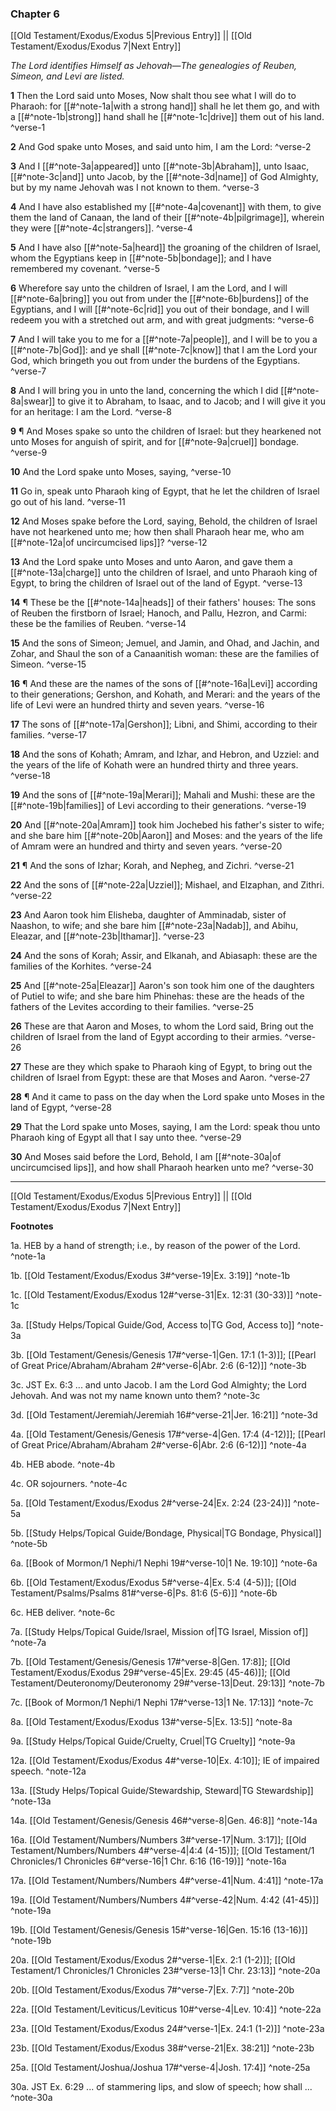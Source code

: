 ### Chapter 6

[[Old Testament/Exodus/Exodus 5|Previous Entry]]  ||  [[Old Testament/Exodus/Exodus 7|Next Entry]]

*The Lord identifies Himself as Jehovah—The genealogies of Reuben, Simeon, and Levi are listed.*

**1**  Then the Lord said unto Moses, Now shalt thou see what I will do to Pharaoh: for [[#^note-1a|with a strong hand]] shall he let them go, and with a [[#^note-1b|strong]] hand shall he [[#^note-1c|drive]] them out of his land. ^verse-1

**2**  And God spake unto Moses, and said unto him, I am the Lord: ^verse-2

**3**  And I [[#^note-3a|appeared]] unto [[#^note-3b|Abraham]], unto Isaac, [[#^note-3c|and]] unto Jacob, by the [[#^note-3d|name]] of God Almighty, but by my name Jehovah was I not known to them. ^verse-3

**4**  And I have also established my [[#^note-4a|covenant]] with them, to give them the land of Canaan, the land of their [[#^note-4b|pilgrimage]], wherein they were [[#^note-4c|strangers]]. ^verse-4

**5**  And I have also [[#^note-5a|heard]] the groaning of the children of Israel, whom the Egyptians keep in [[#^note-5b|bondage]]; and I have remembered my covenant. ^verse-5

**6**  Wherefore say unto the children of Israel, I am the Lord, and I will [[#^note-6a|bring]] you out from under the [[#^note-6b|burdens]] of the Egyptians, and I will [[#^note-6c|rid]] you out of their bondage, and I will redeem you with a stretched out arm, and with great judgments: ^verse-6

**7**  And I will take you to me for a [[#^note-7a|people]], and I will be to you a [[#^note-7b|God]]: and ye shall [[#^note-7c|know]] that I am the Lord your God, which bringeth you out from under the burdens of the Egyptians. ^verse-7

**8**  And I will bring you in unto the land, concerning the which I did [[#^note-8a|swear]] to give it to Abraham, to Isaac, and to Jacob; and I will give it you for an heritage: I am the Lord. ^verse-8

**9**  ¶ And Moses spake so unto the children of Israel: but they hearkened not unto Moses for anguish of spirit, and for [[#^note-9a|cruel]] bondage. ^verse-9

**10**  And the Lord spake unto Moses, saying, ^verse-10

**11**  Go in, speak unto Pharaoh king of Egypt, that he let the children of Israel go out of his land. ^verse-11

**12**  And Moses spake before the Lord, saying, Behold, the children of Israel have not hearkened unto me; how then shall Pharaoh hear me, who am [[#^note-12a|of uncircumcised lips]]? ^verse-12

**13**  And the Lord spake unto Moses and unto Aaron, and gave them a [[#^note-13a|charge]] unto the children of Israel, and unto Pharaoh king of Egypt, to bring the children of Israel out of the land of Egypt. ^verse-13

**14**  ¶ These be the [[#^note-14a|heads]] of their fathers' houses: The sons of Reuben the firstborn of Israel; Hanoch, and Pallu, Hezron, and Carmi: these be the families of Reuben. ^verse-14

**15**  And the sons of Simeon; Jemuel, and Jamin, and Ohad, and Jachin, and Zohar, and Shaul the son of a Canaanitish woman: these are the families of Simeon. ^verse-15

**16**  ¶ And these are the names of the sons of [[#^note-16a|Levi]] according to their generations; Gershon, and Kohath, and Merari: and the years of the life of Levi were an hundred thirty and seven years. ^verse-16

**17**  The sons of [[#^note-17a|Gershon]]; Libni, and Shimi, according to their families. ^verse-17

**18**  And the sons of Kohath; Amram, and Izhar, and Hebron, and Uzziel: and the years of the life of Kohath were an hundred thirty and three years. ^verse-18

**19**  And the sons of [[#^note-19a|Merari]]; Mahali and Mushi: these are the [[#^note-19b|families]] of Levi according to their generations. ^verse-19

**20**  And [[#^note-20a|Amram]] took him Jochebed his father's sister to wife; and she bare him [[#^note-20b|Aaron]] and Moses: and the years of the life of Amram were an hundred and thirty and seven years. ^verse-20

**21**  ¶ And the sons of Izhar; Korah, and Nepheg, and Zichri. ^verse-21

**22**  And the sons of [[#^note-22a|Uzziel]]; Mishael, and Elzaphan, and Zithri. ^verse-22

**23**  And Aaron took him Elisheba, daughter of Amminadab, sister of Naashon, to wife; and she bare him [[#^note-23a|Nadab]], and Abihu, Eleazar, and [[#^note-23b|Ithamar]]. ^verse-23

**24**  And the sons of Korah; Assir, and Elkanah, and Abiasaph: these are the families of the Korhites. ^verse-24

**25**  And [[#^note-25a|Eleazar]] Aaron's son took him one of the daughters of Putiel to wife; and she bare him Phinehas: these are the heads of the fathers of the Levites according to their families. ^verse-25

**26**  These are that Aaron and Moses, to whom the Lord said, Bring out the children of Israel from the land of Egypt according to their armies. ^verse-26

**27**  These are they which spake to Pharaoh king of Egypt, to bring out the children of Israel from Egypt: these are that Moses and Aaron. ^verse-27

**28**  ¶ And it came to pass on the day when the Lord spake unto Moses in the land of Egypt, ^verse-28

**29**  That the Lord spake unto Moses, saying, I am the Lord: speak thou unto Pharaoh king of Egypt all that I say unto thee. ^verse-29

**30**  And Moses said before the Lord, Behold, I am [[#^note-30a|of uncircumcised lips]], and how shall Pharaoh hearken unto me? ^verse-30


---
[[Old Testament/Exodus/Exodus 5|Previous Entry]]  ||  [[Old Testament/Exodus/Exodus 7|Next Entry]]


**Footnotes**


1a. HEB by a hand of strength; i.e., by reason of the power of the Lord. ^note-1a

1b. [[Old Testament/Exodus/Exodus 3#^verse-19|Ex. 3:19]] ^note-1b

1c. [[Old Testament/Exodus/Exodus 12#^verse-31|Ex. 12:31 (30-33)]] ^note-1c

3a. [[Study Helps/Topical Guide/God, Access to|TG God, Access to]] ^note-3a

3b. [[Old Testament/Genesis/Genesis 17#^verse-1|Gen. 17:1 (1-3)]]; [[Pearl of Great Price/Abraham/Abraham 2#^verse-6|Abr. 2:6 (6-12)]] ^note-3b

3c. JST Ex. 6:3 ... and unto Jacob. I am the Lord God Almighty; the Lord Jehovah. And was not my name known unto them? ^note-3c

3d. [[Old Testament/Jeremiah/Jeremiah 16#^verse-21|Jer. 16:21]] ^note-3d

4a. [[Old Testament/Genesis/Genesis 17#^verse-4|Gen. 17:4 (4-12)]]; [[Pearl of Great Price/Abraham/Abraham 2#^verse-6|Abr. 2:6 (6-12)]] ^note-4a

4b. HEB abode. ^note-4b

4c. OR sojourners. ^note-4c

5a. [[Old Testament/Exodus/Exodus 2#^verse-24|Ex. 2:24 (23-24)]] ^note-5a

5b. [[Study Helps/Topical Guide/Bondage, Physical|TG Bondage, Physical]] ^note-5b

6a. [[Book of Mormon/1 Nephi/1 Nephi 19#^verse-10|1 Ne. 19:10]] ^note-6a

6b. [[Old Testament/Exodus/Exodus 5#^verse-4|Ex. 5:4 (4-5)]]; [[Old Testament/Psalms/Psalms 81#^verse-6|Ps. 81:6 (5-6)]] ^note-6b

6c. HEB deliver. ^note-6c

7a. [[Study Helps/Topical Guide/Israel, Mission of|TG Israel, Mission of]] ^note-7a

7b. [[Old Testament/Genesis/Genesis 17#^verse-8|Gen. 17:8]]; [[Old Testament/Exodus/Exodus 29#^verse-45|Ex. 29:45 (45-46)]]; [[Old Testament/Deuteronomy/Deuteronomy 29#^verse-13|Deut. 29:13]] ^note-7b

7c. [[Book of Mormon/1 Nephi/1 Nephi 17#^verse-13|1 Ne. 17:13]] ^note-7c

8a. [[Old Testament/Exodus/Exodus 13#^verse-5|Ex. 13:5]] ^note-8a

9a. [[Study Helps/Topical Guide/Cruelty, Cruel|TG Cruelty]] ^note-9a

12a. [[Old Testament/Exodus/Exodus 4#^verse-10|Ex. 4:10]]; IE of impaired speech.  ^note-12a

13a. [[Study Helps/Topical Guide/Stewardship, Steward|TG Stewardship]] ^note-13a

14a. [[Old Testament/Genesis/Genesis 46#^verse-8|Gen. 46:8]] ^note-14a

16a. [[Old Testament/Numbers/Numbers 3#^verse-17|Num. 3:17]]; [[Old Testament/Numbers/Numbers 4#^verse-4|4:4 (4-15)]]; [[Old Testament/1 Chronicles/1 Chronicles 6#^verse-16|1 Chr. 6:16 (16-19)]] ^note-16a

17a. [[Old Testament/Numbers/Numbers 4#^verse-41|Num. 4:41]] ^note-17a

19a. [[Old Testament/Numbers/Numbers 4#^verse-42|Num. 4:42 (41-45)]] ^note-19a

19b. [[Old Testament/Genesis/Genesis 15#^verse-16|Gen. 15:16 (13-16)]] ^note-19b

20a. [[Old Testament/Exodus/Exodus 2#^verse-1|Ex. 2:1 (1-2)]]; [[Old Testament/1 Chronicles/1 Chronicles 23#^verse-13|1 Chr. 23:13]] ^note-20a

20b. [[Old Testament/Exodus/Exodus 7#^verse-7|Ex. 7:7]] ^note-20b

22a. [[Old Testament/Leviticus/Leviticus 10#^verse-4|Lev. 10:4]] ^note-22a

23a. [[Old Testament/Exodus/Exodus 24#^verse-1|Ex. 24:1 (1-2)]] ^note-23a

23b. [[Old Testament/Exodus/Exodus 38#^verse-21|Ex. 38:21]] ^note-23b

25a. [[Old Testament/Joshua/Joshua 17#^verse-4|Josh. 17:4]] ^note-25a

30a. JST Ex. 6:29 ... of stammering lips, and slow of speech; how shall ... ^note-30a
